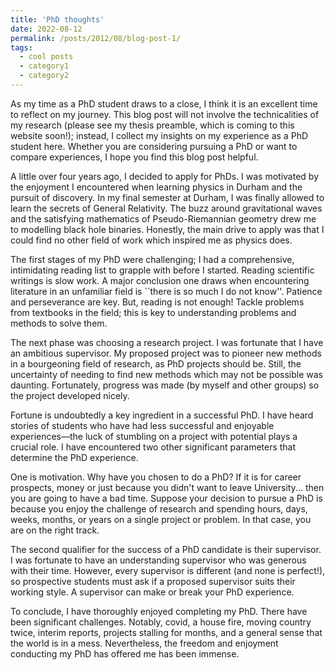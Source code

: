 ```yaml
---
title: 'PhD thoughts'
date: 2022-08-12
permalink: /posts/2012/08/blog-post-1/
tags:
  - cool posts
  - category1
  - category2
---
```


As my time as a PhD student draws to a close, I think it is an excellent time to reflect on my journey. This blog post will not involve the technicalities of my research (please see my thesis preamble, which is coming to this website soon!); instead, I collect my insights on my experience as a PhD student here. Whether you are considering pursuing a PhD or want to compare experiences, I hope you find this blog post helpful.

A little over four years ago, I decided to apply for PhDs. I was motivated by the enjoyment I encountered when learning physics in Durham and the pursuit of discovery. In my final semester at Durham, I was finally allowed to learn the secrets of General Relativity. The buzz around gravitational waves and the satisfying mathematics of Pseudo-Riemannian geometry drew me to modelling black hole binaries. Honestly, the main drive to apply was that I could find no other field of work which inspired me as physics does.

The first stages of my PhD were challenging; I had a comprehensive, intimidating reading list to grapple with before I started. Reading scientific writings is slow work. A major conclusion one draws when encountering literature in an unfamiliar field is ``there is so much I do not know''. Patience and perseverance are key. But, reading is not enough! Tackle problems from textbooks in the field; this is key to understanding problems and methods to solve them.

The next phase was choosing a research project. I was fortunate that I have an ambitious supervisor. My proposed project was to pioneer new methods in a bourgeoning field of research, as PhD projects should be. Still, the uncertainty of needing to find new methods which may not be possible was daunting. Fortunately, progress was made (by myself and other groups) so the project developed nicely.

Fortune is undoubtedly a key ingredient in a successful PhD. I have heard stories of students who have had less successful and enjoyable experiences—the luck of stumbling on a project with potential plays a crucial role. I have encountered two other significant parameters that determine the PhD experience. 

One is motivation. Why have you chosen to do a PhD? If it is for career prospects, money or just because you didn't want to leave University... then you are going to have a bad time. Suppose your decision to pursue a PhD is because you enjoy the challenge of research and spending hours, days, weeks, months, or years on a single project or problem. In that case, you are on the right track.

The second qualifier for the success of a PhD candidate is their supervisor. I was fortunate to have an understanding supervisor who was generous with their time. However, every supervisor is different (and none is perfect!), so prospective students must ask if a proposed supervisor suits their working style. A supervisor can make or break your PhD experience.

To conclude, I have thoroughly enjoyed completing my PhD. There have been significant challenges. Notably, covid, a house fire, moving country twice, interim reports, projects stalling for months, and a general sense that the world is in a mess. Nevertheless, the freedom and enjoyment conducting my PhD has offered me has been immense.